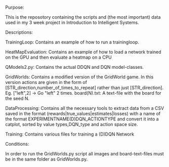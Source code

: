 Purpose:

This is the reposotory containing the scripts and (the most important) data used in my 3 week project in Introduction to Intelligent Systems.

Descriptions:

TrainingLoop: Contains an example of how to run a trainingloop.

HeatMapEvaluation: Contains an example of how to load a network trained on the GPU and then evaluate a heatmap on a CPU

QModels2.py: Contains the actual DDQN and DQN model-classes.

GridWorlds: Contains a modified version of the GridWorld game. In this version actions are given in the form of [STR_direction,number_of_times_to_repeat] rather than just [STR_direction].
Eg. ["left",2] -> Go "left" 2 times.
board(N).txt: A text-file with the board for the seed N.

DataProcessing: Contains all the necessary tools to extract data from a CSV saved in the format (rewards|true_values|estimates|losses) with a name of the format EXPERIMENTNAME(D)DQN_ACTIONTYPE and convert it into a catplot, sorted by value types,DQN_type and action space size.

Training: Contains various files for training a (D)DQN Network

Conditions:

In order to run the GridWorlds.py script all images and board-text-files must be in the same folder as GridWorlds.py.
